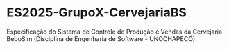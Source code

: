 # ES2025-GrupoX-CervejariaBS
Especificação do Sistema de Controle de Produção e Vendas da Cervejaria BeboSim (Disciplina de Engenharia de Software - UNOCHAPECÓ)
